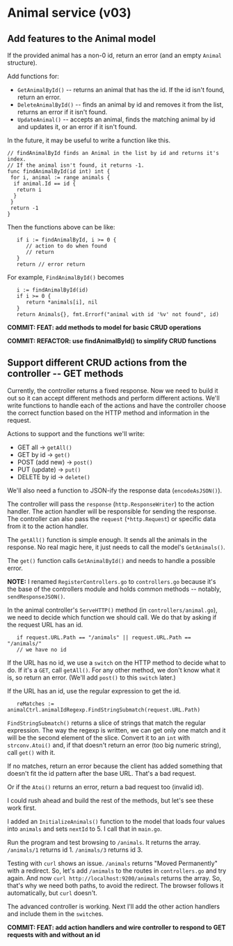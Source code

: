 # Animal service (v03)

## Add features to the Animal model

If the provided animal has a non-0 id, return an error (and an empty `Animal` structure).

Add functions for:

* `GetAnimalById()` -- returns an animal that has the id. If the id isn't found, return an error.
* `DeleteAnimalById()` -- finds an animal by id and removes it from the list, returns an error if it isn't found.
* `UpdateAnimal()` -- accepts an animal, finds the matching animal by id and updates it, or an error if it isn't found.

In the future, it may be useful to write a function like this.

```golang
// findAnimalById finds an Animal in the list by id and returns it's index.
// If the animal isn't found, it returns -1.
func findAnimalById(id int) int {
 for i, animal := range animals {
  if animal.Id == id {
   return i
  }
 }
 return -1
}
```

Then the functions above can be like:

```golang
   if i := findAnimalById, i >= 0 {
      // action to do when found
      // return
   }
   return // error return
```

For example, `FindAnimalById()` becomes

```golang
   i := findAnimalById(id)
   if i >= 0 {
      return *animals[i], nil
   }
   return Animals{}, fmt.Errorf("animal with id '%v' not found", id)
```

**COMMIT: FEAT: add methods to model for basic CRUD operations**

**COMMIT: REFACTOR: use findAnimalById() to simplify CRUD functions**

## Support different CRUD actions from the controller -- GET methods

Currently, the controller returns a fixed response. Now we need to build it out so it can accept different methods and perform different actions. We'll write functions to handle each of the actions and have the controller choose the correct function based on the HTTP method and information in the request.

Actions to support and the functions we'll write:

* GET all -> `getAll()`
* GET by id -> `get()`
* POST (add new) -> `post()`
* PUT (update) -> `put()`
* DELETE by id -> `delete()`

We'll also need a function to JSON-ify the response data (`encodeAsJSON()`).

The controller will pass the `response` (`http.ResponseWriter`) to the action handler. The action handler will be responsible for sending the response. The controller can also pass the `request` (`*http.Request`) or specific data from it to the action handler.

The `getAll()` function is simple enough. It sends all the animals in the response. No real magic here, it just needs to call the model's `GetAnimals()`.

The `get()` function calls `GetAnimalById()` and needs to handle a possible error.

**NOTE:** I renamed `RegisterControllers.go` to `controllers.go` because it's the base of the controllers module and holds common methods -- notably, `sendResponseJSON()`.

In the animal controller's `ServeHTTP()` method (in `controllers/animal.go`), we need to decide which function we should call. We do that by asking if the request URL has an id.

```golang
   if request.URL.Path == "/animals" || request.URL.Path == "/animals/"
   // we have no id
```

If the URL has no id, we use a `switch` on the HTTP method to decide what to do. If it's a `GET`, call `getAll()`. For any other method, we don't know what it is, so return an error. (We'll add `post()` to this `switch` later.)

If the URL has an id, use the regular expression to get the id.

```golang
   reMatches := animalCtrl.animalIdRegexp.FindStringSubmatch(request.URL.Path)
```

`FindStringSubmatch()` returns a slice of strings that match the regular expression. The way the regexp is written, we can get only one match and it will be the second element of the slice. Convert it to an `int` with `strconv.Atoi()` and, if that doesn't return an error (too big numeric string), call `get()` with it.

If no matches, return an error because the client has added something that doesn't fit the id pattern after the base URL. That's a bad request.

Or if the `Atoi()` returns an error, return a bad request too (invalid id).

I could rush ahead and build the rest of the methods, but let's see these work first.

I added an `InitializeAnimals()` function to the model that loads four values into `animals` and sets `nextId` to 5. I call that in `main.go`.

Run the program and test browsing to `/animals`. It returns the array. `/animals/1` returns id 1. `/animals/3` returns id 3.

Testing with `curl` shows an issue. `/animals` returns "Moved Permanently" with a redirect. So, let's add `/animals` to the routes in `controllers.go` and try again. And now `curl http://localhost:9200/animals` returns the array. So, that's why we need both paths, to avoid the redirect. The browser follows it automatically, but `curl` doesn't.

The advanced controller is working. Next I'll add the other action handlers and include them in the `switch`es.

**COMMIT: FEAT: add action handlers and wire controller to respond to GET requests with and without an id**
